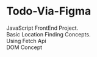  # Todo-Via-Figma
<bold>JavaScript FrontEnd Project.</bold><br>
Basic Location Finding Concepts.<br>
Using Fetch Api<br>
DOM Concept
